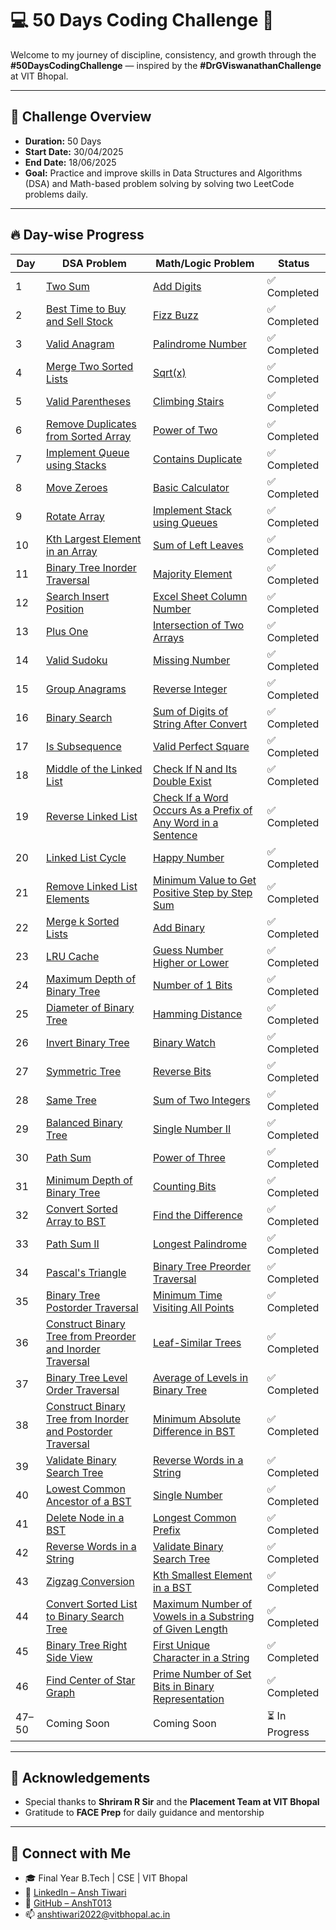 # 💻 50 Days Coding Challenge 🚀

Welcome to my journey of discipline, consistency, and growth through the **#50DaysCodingChallenge** — inspired by the **#DrGViswanathanChallenge** at VIT Bhopal.

---

## 📅 Challenge Overview

- **Duration:** 50 Days  
- **Start Date:** 30/04/2025  
- **End Date:** 18/06/2025  
- **Goal:** Practice and improve skills in Data Structures and Algorithms (DSA) and Math-based problem solving by solving two LeetCode problems daily.

---

## 🔥 Day-wise Progress

| Day | DSA Problem | Math/Logic Problem | Status |
|-----|-------------|--------------------|--------|
| 1 | [Two Sum](https://leetcode.com/problems/two-sum/) | [Add Digits](https://leetcode.com/problems/add-digits/) | ✅ Completed |
| 2 | [Best Time to Buy and Sell Stock](https://leetcode.com/problems/best-time-to-buy-and-sell-stock/) | [Fizz Buzz](https://leetcode.com/problems/fizz-buzz/) | ✅ Completed |
| 3 | [Valid Anagram](https://leetcode.com/problems/valid-anagram/) | [Palindrome Number](https://leetcode.com/problems/palindrome-number/) | ✅ Completed |
| 4 | [Merge Two Sorted Lists](https://leetcode.com/problems/merge-two-sorted-lists/) | [Sqrt(x)](https://leetcode.com/problems/sqrtx/) | ✅ Completed |
| 5 | [Valid Parentheses](https://leetcode.com/problems/valid-parentheses/) | [Climbing Stairs](https://leetcode.com/problems/climbing-stairs/) | ✅ Completed |
| 6 | [Remove Duplicates from Sorted Array](https://leetcode.com/problems/remove-duplicates-from-sorted-array/) | [Power of Two](https://leetcode.com/problems/power-of-two/) | ✅ Completed |
| 7 | [Implement Queue using Stacks](https://leetcode.com/problems/implement-queue-using-stacks/) | [Contains Duplicate](https://leetcode.com/problems/contains-duplicate/) | ✅ Completed |
| 8 | [Move Zeroes](https://leetcode.com/problems/move-zeroes/) | [Basic Calculator](https://leetcode.com/problems/basic-calculator/) | ✅ Completed |
| 9 | [Rotate Array](https://leetcode.com/problems/rotate-array/) | [Implement Stack using Queues](https://leetcode.com/problems/implement-stack-using-queues/) | ✅ Completed |
| 10 | [Kth Largest Element in an Array](https://leetcode.com/problems/kth-largest-element-in-an-array/) | [Sum of Left Leaves](https://leetcode.com/problems/sum-of-left-leaves/) | ✅ Completed |
| 11 | [Binary Tree Inorder Traversal](https://leetcode.com/problems/binary-tree-inorder-traversal/) | [Majority Element](https://leetcode.com/problems/majority-element/) | ✅ Completed |
| 12 | [Search Insert Position](https://leetcode.com/problems/search-insert-position/) | [Excel Sheet Column Number](https://leetcode.com/problems/excel-sheet-column-number/) | ✅ Completed |
| 13 | [Plus One](https://leetcode.com/problems/plus-one/) | [Intersection of Two Arrays](https://leetcode.com/problems/intersection-of-two-arrays/) | ✅ Completed |
| 14 | [Valid Sudoku](https://leetcode.com/problems/valid-sudoku/) | [Missing Number](https://leetcode.com/problems/missing-number/) | ✅ Completed |
| 15 | [Group Anagrams](https://leetcode.com/problems/group-anagrams/) | [Reverse Integer](https://leetcode.com/problems/reverse-integer/) | ✅ Completed |
| 16 | [Binary Search](https://leetcode.com/problems/binary-search/) | [Sum of Digits of String After Convert](https://leetcode.com/problems/sum-of-digits-of-string-after-convert/) | ✅ Completed |
| 17 | [Is Subsequence](https://leetcode.com/problems/is-subsequence/) | [Valid Perfect Square](https://leetcode.com/problems/valid-perfect-square/) | ✅ Completed |
| 18 | [Middle of the Linked List](https://leetcode.com/problems/middle-of-the-linked-list/) | [Check If N and Its Double Exist](https://leetcode.com/problems/check-if-n-and-its-double-exist/) | ✅ Completed |
| 19 | [Reverse Linked List](https://leetcode.com/problems/reverse-linked-list/) | [Check If a Word Occurs As a Prefix of Any Word in a Sentence](https://leetcode.com/problems/check-if-a-word-occurs-as-a-prefix-of-any-word-in-a-sentence/) | ✅ Completed |
| 20 | [Linked List Cycle](https://leetcode.com/problems/linked-list-cycle/) | [Happy Number](https://leetcode.com/problems/happy-number/) | ✅ Completed |
| 21 | [Remove Linked List Elements](https://leetcode.com/problems/remove-linked-list-elements/) | [Minimum Value to Get Positive Step by Step Sum](https://leetcode.com/problems/minimum-value-to-get-positive-step-by-step-sum/) | ✅ Completed |
| 22 | [Merge k Sorted Lists](https://leetcode.com/problems/merge-k-sorted-lists/) | [Add Binary](https://leetcode.com/problems/add-binary/) | ✅ Completed |
| 23 | [LRU Cache](https://leetcode.com/problems/lru-cache/) | [Guess Number Higher or Lower](https://leetcode.com/problems/guess-number-higher-or-lower/) | ✅ Completed |
| 24 | [Maximum Depth of Binary Tree](https://leetcode.com/problems/maximum-depth-of-binary-tree/) | [Number of 1 Bits](https://leetcode.com/problems/number-of-1-bits/) | ✅ Completed |
| 25 | [Diameter of Binary Tree](https://leetcode.com/problems/diameter-of-binary-tree/) | [Hamming Distance](https://leetcode.com/problems/hamming-distance/) | ✅ Completed |
| 26 | [Invert Binary Tree](https://leetcode.com/problems/invert-binary-tree/) | [Binary Watch](https://leetcode.com/problems/binary-watch/) | ✅ Completed |
| 27 | [Symmetric Tree](https://leetcode.com/problems/symmetric-tree/) | [Reverse Bits](https://leetcode.com/problems/reverse-bits/) | ✅ Completed |
| 28 | [Same Tree](https://leetcode.com/problems/same-tree/) | [Sum of Two Integers](https://leetcode.com/problems/sum-of-two-integers/) | ✅ Completed |
| 29 | [Balanced Binary Tree](https://leetcode.com/problems/balanced-binary-tree/) | [Single Number II](https://leetcode.com/problems/single-number-ii/) | ✅ Completed |
| 30 | [Path Sum](https://leetcode.com/problems/path-sum/) | [Power of Three](https://leetcode.com/problems/power-of-three/) | ✅ Completed |
| 31 | [Minimum Depth of Binary Tree](https://leetcode.com/problems/minimum-depth-of-binary-tree/) | [Counting Bits](https://leetcode.com/problems/counting-bits/) | ✅ Completed |
| 32 | [Convert Sorted Array to BST](https://leetcode.com/problems/convert-sorted-array-to-binary-search-tree/) | [Find the Difference](https://leetcode.com/problems/find-the-difference/) | ✅ Completed |
| 33 | [Path Sum II](https://leetcode.com/problems/path-sum-ii/) | [Longest Palindrome](https://leetcode.com/problems/longest-palindrome/) | ✅ Completed |
| 34 | [Pascal's Triangle](https://leetcode.com/problems/pascals-triangle/) | [Binary Tree Preorder Traversal](https://leetcode.com/problems/binary-tree-preorder-traversal/) | ✅ Completed |
| 35 | [Binary Tree Postorder Traversal](https://leetcode.com/problems/binary-tree-postorder-traversal/) | [Minimum Time Visiting All Points](https://leetcode.com/problems/minimum-time-visiting-all-points/) | ✅ Completed |
| 36 | [Construct Binary Tree from Preorder and Inorder Traversal](https://leetcode.com/problems/construct-binary-tree-from-preorder-and-inorder-traversal/) | [Leaf-Similar Trees](https://leetcode.com/problems/leaf-similar-trees/) | ✅ Completed |
| 37 | [Binary Tree Level Order Traversal](https://leetcode.com/problems/binary-tree-level-order-traversal/) | [Average of Levels in Binary Tree](https://leetcode.com/problems/average-of-levels-in-binary-tree/) | ✅ Completed |
| 38 | [Construct Binary Tree from Inorder and Postorder Traversal](https://leetcode.com/problems/construct-binary-tree-from-inorder-and-postorder-traversal/) | [Minimum Absolute Difference in BST](https://leetcode.com/problems/minimum-absolute-difference-in-bst/) | ✅ Completed |
| 39 | [Validate Binary Search Tree](https://leetcode.com/problems/validate-binary-search-tree/) | [Reverse Words in a String](https://leetcode.com/problems/reverse-words-in-a-string/) | ✅ Completed |
| 40 | [Lowest Common Ancestor of a BST](https://leetcode.com/problems/lowest-common-ancestor-of-a-binary-search-tree/) | [Single Number](https://leetcode.com/problems/single-number/) | ✅ Completed |
| 41 | [Delete Node in a BST](https://leetcode.com/problems/delete-node-in-a-bst/) | [Longest Common Prefix](https://leetcode.com/problems/longest-common-prefix/) | ✅ Completed |
| 42 | [Reverse Words in a String](https://leetcode.com/problems/reverse-words-in-a-string/) | [Validate Binary Search Tree](https://leetcode.com/problems/validate-binary-search-tree/) | ✅ Completed |
| 43 | [Zigzag Conversion](https://leetcode.com/problems/zigzag-conversion/) | [Kth Smallest Element in a BST](https://leetcode.com/problems/kth-smallest-element-in-a-bst/) | ✅ Completed |
| 44 | [Convert Sorted List to Binary Search Tree](https://leetcode.com/problems/convert-sorted-list-to-binary-search-tree/) | [Maximum Number of Vowels in a Substring of Given Length](https://leetcode.com/problems/maximum-number-of-vowels-in-a-substring-of-given-length/) | ✅ Completed |
| 45 | [Binary Tree Right Side View](https://leetcode.com/problems/binary-tree-right-side-view/) | [First Unique Character in a String](https://leetcode.com/problems/first-unique-character-in-a-string/) | ✅ Completed |
| 46 | [Find Center of Star Graph](https://leetcode.com/problems/find-center-of-star-graph/) | [Prime Number of Set Bits in Binary Representation](https://leetcode.com/problems/prime-number-of-set-bits-in-binary-representation/) | ✅ Completed |
| 47–50 | Coming Soon | Coming Soon | ⏳ In Progress |

---

## 🙏 Acknowledgements

- Special thanks to **Shriram R Sir** and the **Placement Team at VIT Bhopal**  
- Gratitude to **FACE Prep** for daily guidance and mentorship

---

## 📌 Connect with Me

- 🎓 Final Year B.Tech | CSE | VIT Bhopal  
- 🔗 [LinkedIn – Ansh Tiwari](https://www.linkedin.com/in/ansh-tiwari-577a72246)  
- 📂 [GitHub – AnshT013](https://github.com/AnshT013)  
- 📫 anshtiwari2022@vitbhopal.ac.in  
